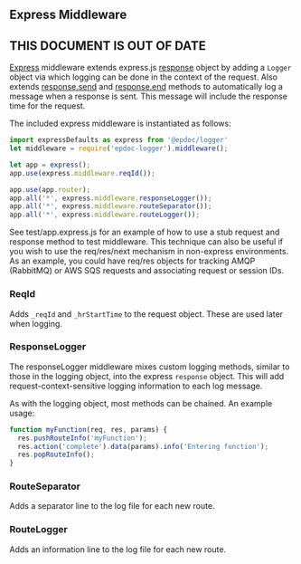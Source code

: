 ## Express Middleware

## THIS DOCUMENT IS OUT OF DATE

[Express](http://expressjs.com/) middleware extends express.js [response](http://expressjs.com/en/4x/api.html#res)
object by adding a `Logger` object via which logging can be done in the context of the request. Also extends
[response.send](http://expressjs.com/en/4x/api.html#res.send) and
[response.end](http://expressjs.com/en/4x/api.html#res.send) methods to automatically log a message when a response is
sent. This message will include the response time for the request.

The included express middleware is instantiated as follows:

```typescript
import expressDefaults as express from '@epdoc/logger'
let middleware = require('epdoc-logger').middleware();

let app = express();
app.use(express.middleware.reqId());

app.use(app.router);
app.all('*', express.middleware.responseLogger());
app.all('*', express.middleware.routeSeparator());
app.all('*', express.middleware.routeLogger());
```

See test/app.express.js for an example of how to use a stub request and response method to test middleware. This
technique can also be useful if you wish to use the req/res/next mechanism in non-express environments. As an example,
you could have req/res objects for tracking AMQP (RabbitMQ) or AWS SQS requests and associating request or session IDs.

### ReqId

Adds `_reqId` and `_hrStartTime` to the request object. These are used later when logging.

### ResponseLogger

The responseLogger middleware mixes custom logging methods, similar to those in the logging object, into the express
`response` object. This will add request-context-sensitive logging information to each log message.

As with the logging object, most methods can be chained. An example usage:

```typescript
function myFunction(req, res, params) {
  res.pushRouteInfo('myFunction');
  res.action('complete').data(params).info('Entering function');
  res.popRouteInfo();
}
```

### RouteSeparator

Adds a separator line to the log file for each new route.

### RouteLogger

Adds an information line to the log file for each new route.
